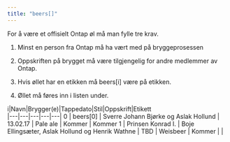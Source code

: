 ```yaml
---
title: "beers[]"
---
```


For å være et offisielt Ontap øl må man fylle tre krav. 


1. Minst en person fra Ontap må ha vært med på bryggeprosessen

2. Oppskriften på brygget må være tilgjengelig for andre medlemmer av Ontap.

3. Hvis øllet har en etikken må beers[i] være på etikken.

4. Øllet må føres inn i listen under. 


i|Navn|Brygger(e)|Tappedato|Stil|Oppskrift|Etikett  
|---|---|---|---|---|
0 | beers[0] | Sverre Johann Bjørke og Aslak Hollund | 13.02.17 | Pale ale | Kommer | Kommer
1 | Prinsen Konrad I. | Boje Ellingsæter, Aslak Hollund og Henrik Wathne | TBD | Weisbeer | Kommer | |